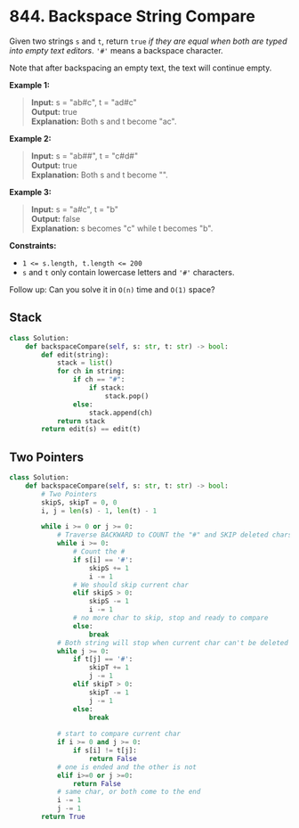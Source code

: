# 844. Backspace String Compare


Given two strings `s` and `t`, return `true` *if they are equal when both are typed into empty text editors*. `'#'` means a backspace character.

Note that after backspacing an empty text, the text will continue empty.


**Example 1:**

>**Input:** s = "ab#c", t = "ad#c"  
**Output:** true  
**Explanation:** Both s and t become "ac".  


**Example 2:**

>**Input:** s = "ab##", t = "c#d#"  
**Output:** true  
**Explanation:** Both s and t become "".


**Example 3:**

>**Input:** s = "a#c", t = "b"    
**Output:** false  
**Explanation:** s becomes "c" while t becomes "b".  
 

**Constraints:**

* `1 <= s.length, t.length <= 200`
* `s` and `t` only contain lowercase letters and `'#'` characters.
 

Follow up: Can you solve it in `O(n)` time and `O(1)` space?

## Stack

```python
class Solution:
    def backspaceCompare(self, s: str, t: str) -> bool:
        def edit(string):
            stack = list()
            for ch in string:
                if ch == "#":
                    if stack:
                        stack.pop()
                else:
                    stack.append(ch)
            return stack
        return edit(s) == edit(t)
```


## Two Pointers
```python
class Solution:
    def backspaceCompare(self, s: str, t: str) -> bool:
        # Two Pointers
        skipS, skipT = 0, 0
        i, j = len(s) - 1, len(t) - 1

        while i >= 0 or j >= 0:
            # Traverse BACKWARD to COUNT the "#" and SKIP deleted chars    
            while i >= 0:
                # Count the # 
                if s[i] == '#':
                    skipS += 1
                    i -= 1
                # We should skip current char
                elif skipS > 0:    
                    skipS -= 1
                    i -= 1
                # no more char to skip, stop and ready to compare
                else:
                    break
            # Both string will stop when current char can't be deleted
            while j >= 0:
                if t[j] == '#':
                    skipT += 1
                    j -= 1
                elif skipT > 0:
                    skipT -= 1
                    j -= 1
                else:
                    break
            
            # start to compare current char
            if i >= 0 and j >= 0:
                if s[i] != t[j]:
                    return False
            # one is ended and the other is not
            elif i>=0 or j >=0:
                return False
            # same char, or both come to the end
            i -= 1
            j -= 1
        return True
```
